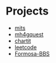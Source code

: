 Projects
========

* [mits][]
* [mh4gquest][]
* [chartit][]
* [leetcode][]
* [Formosa-BBS][]

[mits]: https://github.com/guesslin/mits/
[mh4gquest]: https://github.com/guesslin/mh4gquest/
[chartit]: https://github.com/guesslin/chartit
[leetcode]: https://github.com/guesslin/leetcode
[Formosa-BBS]: https://github.com/guesslin/formosa
